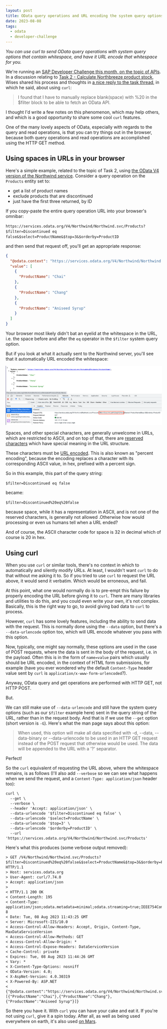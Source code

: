 ```yaml
---
layout: post
title: OData query operations and URL encoding the system query options with curl
date: 2023-08-08
tags:
  - odata
  - developer-challenge
---
```

_You can use curl to send OData query operations with system query options that contain whitespace, and have it URL encode that whitespace for you._

We're running an [SAP Developer Challenge this month, on the topic of APIs](https://blogs.sap.com/2023/08/01/sap-developer-challenge-apis/). In a discussion relating to [Task 2 - Calculate Northbreeze product stock](https://groups.community.sap.com/t5/application-development/sap-developer-challenge-apis-task-2-calculate-northbreeze/td-p/277325), Wises shared his process and thoughts in [a nice reply to the task thread](https://groups.community.sap.com/t5/application-development/sap-developer-challenge-apis-task-2-calculate-northbreeze/m-p/277635/highlight/true#M2656), in which he said, about using `curl`:

> I found that I have to manually replace blank(space) with %20 in the $filter block to be able to fetch an OData API.

I thought I'd write a few notes on this phenomenon, which may help others, and which is a good opportunity to share some cool `curl` features.

One of the many lovely aspects of OData, especially with regards to the query and read operations, is that you can try things out in the browser, because both query operations and read operations are accomplished using the HTTP GET method.

## Using spaces in URLs in your browser

Here's a simple example, related to the topic of Task 2, using [the OData V4 version of the Northwind service](https://services.odata.org/V4/Northwind/Northwind.svc/). Consider a query operation on the `Products` entity set to:

* get a list of product names
* exclude products that are discontinued
* just have the first three returned, by ID

If you copy-paste the entire query operation URL into your browser's omnibar:

`https://services.odata.org/V4/Northwind/Northwind.svc/Products?$filter=Discontinued eq false&$select=ProductName&$top=3&$orderby=ProductID`

and then send that request off, you'll get an appropriate response:

```json
{
  "@odata.context": "https://services.odata.org/V4/Northwind/Northwind.svc/$metadata#Products(ProductName)",
  "value": [
    {
      "ProductName": "Chai"
    },
    {
      "ProductName": "Chang"
    },
    {
      "ProductName": "Aniseed Syrup"
    }
  ]
}
```

Your browser most likely didn't bat an eyelid at the whitespace in the URL, i.e. the space before and after the `eq` operator in the `$filter` system query option.

But if you look at what it actually sent to the Northwind server, you'll see that it automatically URL encoded the whitespace:

![Chrome Dev Tools URL encoding](/images/2023/08/chrome-dev-tools-urlencoding.png)

Spaces, and other special characters, are generally unwelcome in URLs, which are restricted to ASCII, and on top of that, there are [reserved characters](https://en.wikipedia.org/wiki/URL_encoding#Reserved_characters) which have special meaning in the URL structure. 

These characters must be [URL encoded](https://en.wikipedia.org/wiki/URL_encoding). This is also known as "percent encoding", because the encoding replaces a character with its corresponding ASCII value, in hex, prefixed with a percent sign.

So in this example, this part of the query string:

`$filter=Discontinued eq false`

became:

`$filter=Discontinued%20eq%20false`

because space, while it has a representation in ASCII, and is not one of the reserved characters, is generally not allowed .Otherwise how would processing or even us humans tell when a URL ended?

And of course, the ASCII character code for space is 32 in decimal which of course is 20 in hex.

## Using curl

When you use `curl` or similar tools, there's no context in which to automatically and silently modify URLs. At least, I wouldn't want `curl` to do that without me asking it to. So if you tried to use `curl` to request the URL above, it would send it verbatim. Which would be erroneous, and fail.

At this point, what one would normally do is to pre-empt this failure by properly encoding the URL before giving it to `curl`. There are many libraries and utilities to do this, and you could even write your own, it's not complex. Basically, this is the right way to go, to avoid giving bad data to `curl` to process.

However, `curl` has some lovely features, including the ability to send data with the request. This is normally done using the `--data` option, but there's a `--data-urlencode` option too, which will URL encode whatever you pass with this option.

Now, typically, one might say normally, these options are used in the case of POST requests, where the data is sent in the body of the request, i.e. in the payload. Often this is in the form of `name=value` pairs which usually should be URL encoded, in the context of HTML form submissions, for example (have you ever wondered why the default `Content-Type` header value sent by `curl` is `application/x-www-form-urlencoded`?).

Anyway, OData query and get operations are performed with HTTP GET, not HTTP POST. 

But.

We can still make use of `--data-urlencode` and still have the system query options (such as our `$filter` example here) sent in the query string of the URL, rather than in the request body. And that is if we use the `--get` option (short version is `-G`). Here's what the man page says about this option:

> When used, this option will make all data specified with -d, --data, --data-binary or --data-urlencode to be used in an HTTP GET request instead of the POST request that otherwise would be used. The data will be appended to the URL with a '?' separator.

Perfect!

So the `curl` equivalent of requesting the URL above, where the whitespace remains, is as follows (I'll also add `--verbose` so we can see what happens when we send the request, and a `Content-Type: application/json` header too):

```shell
curl \
  --get \
  --verbose \
  --header 'Accept: application/json' \
  --data-urlencode '$filter=Discontinued eq false' \
  --data-urlencode '$select=ProductName' \
  --data-urlencode '$top=3' \
  --data-urlencode '$orderby=ProductID' \
  --url 'https://services.odata.org/V4/Northwind/Northwind.svc/Products'
```

Here's what this produces (some verbose output removed):


```shell
> GET /V4/Northwind/Northwind.svc/Products?$filter=Discontinued%20eq%20false&$select=ProductName&$top=3&$orderby=ProductID HTTP/1.1
> Host: services.odata.org
> User-Agent: curl/7.74.0
> Accept: application/json
> 
< HTTP/1.1 200 OK
< Content-Length: 195
< Content-Type: application/json;odata.metadata=minimal;odata.streaming=true;IEEE754Compatible=false;charset=utf-8
< Date: Tue, 08 Aug 2023 11:43:25 GMT
< Server: Microsoft-IIS/10.0
< Access-Control-Allow-Headers: Accept, Origin, Content-Type, MaxDataServiceVersion
< Access-Control-Allow-Methods: GET
< Access-Control-Allow-Origin: *
< Access-Control-Expose-Headers: DataServiceVersion
< Cache-Control: private
< Expires: Tue, 08 Aug 2023 11:44:26 GMT
< Vary: *
< X-Content-Type-Options: nosniff
< OData-Version: 4.0;
< X-AspNet-Version: 4.0.30319
< X-Powered-By: ASP.NET
< 
{"@odata.context":"https://services.odata.org/V4/Northwind/Northwind.svc/$metadata#Products(ProductName)","value":[{"ProductName":"Chai"},{"ProductName":"Chang"},{"ProductName":"Aniseed Syrup"}]}
```

So there you have it. With `curl` you can have your cake and eat it. If you're not using `curl`, give it a spin today. After all, as well as being used everywhere on earth, it's also used [on Mars](https://youtu.be/Ic37FI351G4?t=127).

